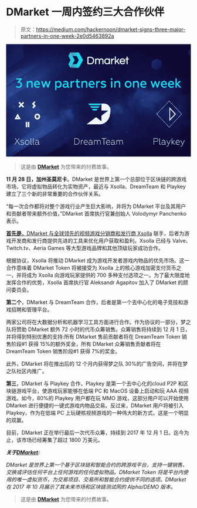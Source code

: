 # DMarket 一周内签约三大合作伙伴

> 原文：<https://medium.com/hackernoon/dmarket-signs-three-major-partners-in-one-week-2e0d5463892a>

![](img/6f3f980c2db409917d6de3f289ad69da.png)

> 这是由 [**DMarket**](https://goo.gl/42amDn) 为您带来的付费故事。

**11 月 28 日，加州圣莫尼卡**。DMarket 是世界上第一个总部位于区块链的跨游戏市场，它将虚拟物品转化为实物资产，最近与 Xsolla、DreamTeam 和 Playkey 建立了三个新的非常重要的合作伙伴关系。

“每一次合作都将对整个游戏行业产生巨大影响，并将为 DMarket 平台及其用户和贡献者带来额外价值，”DMarket 首席执行官兼创始人 Volodymyr Panchenko 表示。

[**首先是**，DMarket 与全球领先的视频游戏分销商和发行商 Xsolla](https://hackernoon.com/dmarket-announces-partnership-with-xsolla-9bc34aacc045) 联手，后者为游戏开发商和发行商提供先进的工具来优化用户获取和盈利。Xsolla 已经与 Valve、Twitch.tv、Aeria Games 等大型游戏品牌和其他顶级玩家成功合作。

根据协议，Xsolla 将推动 DMarket 成为游戏开发者游戏内物品的优先市场。这一合作意味着 DMarket Token 将被接受为 Xsolla 上的核心游戏加密支付货币之一，并将成为 Xsolla 向游戏玩家提供的 700 多种支付选项之一。为了最大限度地发挥合作的优势，Xsolla 首席执行官 Aleksandr Agapitov 加入了 DMarket 的顾问委员会。

**第二个**，DMarket 与 DreamTeam 合作，后者是第一个去中心化的电子竞技和游戏招聘和管理平台。

两家公司将在大数据分析和机器学习工具方面进行合作。作为协议的一部分，梦之队将赞助 DMarket 额外 72 小时的代币众筹销售。众筹销售将持续到 12 月 1 日，并将得到特别优惠的支持:所有 DMarket 售前贡献者将在 DreamTeam Token 销售阶段#1 获得 15%的额外奖金，所有 DMarket 众筹销售贡献者将在 DreamTeam Token 销售阶段#1 获得 7%的奖金。

此外，DMarket 将在推出后的 12 个月内获得梦之队 30%的广告空间，并将在梦之队社区内推广。

**第三**，DMarket 与 Playkey 合作，Playkey 是第一个去中心化的сloud P2P 和区块链游戏平台，使游戏玩家能够在低端 PC 和 MacOS 设备上启动和玩 AAA 视频游戏。如今，80%的 Playkey 用户都在玩 MMO 游戏，这部分用户可以开始使用 DMarket 进行便捷的一键式游戏内物品交易。反过来，DMarket 用户将被引入 Playkey，作为在低端 PC 上玩硬核视频游戏的一种伟大的新方式，这是一个明显的双赢。

目前，DMarket 正在举行最后一次代币众筹，持续到 2017 年 12 月 1 日。迄今为止，该市场已经筹集了超过 1800 万美元。

***关于***[***DMarket***](https://goo.gl/42amDn)***:***

*DMarket 是世界上第一个基于区块链和智能合约的跨游戏平台，支持一键销售、交换或评估任何平台上任何游戏的任何虚拟物品。DMarket Token 将是平台内使用的唯一虚拟货币，为交易项目、交易所和智能合约提供不同的选项。DMarket 在 2017 年 10 月展示了其未来市场和区块链测试网的 Alpha/DEMO 版本。*

> 这是由 [**DMarket**](https://goo.gl/42amDn) 为您带来的付费故事。